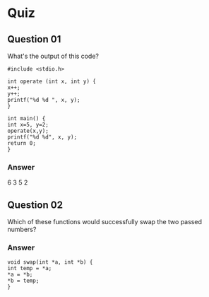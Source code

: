 Quiz
====  

Question 01
-----------  
What's the output of this code?  

```  
#include <stdio.h>   

int operate (int x, int y) {   
x++;   
y++;   
printf("%d %d ", x, y);   
}   
  
int main() {   
int x=5, y=2;   
operate(x,y);   
printf("%d %d", x, y);   
return 0;   
}   
```  

### Answer  
6 3 5 2  

Question 02
-----------  
Which of these functions would successfully swap the two passed numbers?  

### Answer  
```
void swap(int *a, int *b) {    
int temp = *a;   
*a = *b;   
*b = temp;   
}  
```  